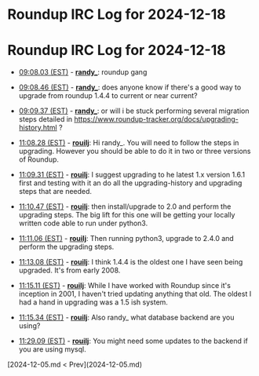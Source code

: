 # Roundup IRC Log for 2024-12-18 #
# Roundup IRC Log for 2024-12-18
* <a href="#09:08.03" id="09:08.03">09:08.03 (EST)</a> - __[randy_](https://github.com/randy_)__: roundup gang

* <a href="#09:08.46" id="09:08.46">09:08.46 (EST)</a> - __[randy_](https://github.com/randy_)__: does anyone know if there's a good way to upgrade from roundup 1.4.4 to current or near current?
* <a href="#09:09.37" id="09:09.37">09:09.37 (EST)</a> - __[randy_](https://github.com/randy_)__: or will i be stuck performing several migration steps detailed in <https://www.roundup-tracker.org/docs/upgrading-history.html> ?

* <a href="#11:08.28" id="11:08.28">11:08.28 (EST)</a> - __[rouilj](https://github.com/rouilj)__: Hi randy_. You will need to follow the steps in upgrading. However you should be able to do it in two or three versions of Roundup.

* <a href="#11:09.31" id="11:09.31">11:09.31 (EST)</a> - __[rouilj](https://github.com/rouilj)__: I suggest upgrading to he latest 1.x version 1.6.1 first and testing with it an do all the upgrading-history and upgrading steps that are needed.

* <a href="#11:10.47" id="11:10.47">11:10.47 (EST)</a> - __[rouilj](https://github.com/rouilj)__: then install/upgrade to 2.0 and perform the upgrading steps. The big lift for this one will be getting your locally written code able to run under python3.

* <a href="#11:11.06" id="11:11.06">11:11.06 (EST)</a> - __[rouilj](https://github.com/rouilj)__: Then running python3, upgrade to 2.4.0 and perform the upgrading steps.

* <a href="#11:13.08" id="11:13.08">11:13.08 (EST)</a> - __[rouilj](https://github.com/rouilj)__: I think 1.4.4 is the oldest one I have seen being upgraded. It's from early 2008.

* <a href="#11:15.11" id="11:15.11">11:15.11 (EST)</a> - __[rouilj](https://github.com/rouilj)__: While I have worked with Roundup since it's inception in 2001, I haven't tried updating anything that old. The oldest I had a hand in upgrading was a 1.5 ish system.
* <a href="#11:15.34" id="11:15.34">11:15.34 (EST)</a> - __[rouilj](https://github.com/rouilj)__: Also randy_ what database backend are you using?

* <a href="#11:29.09" id="11:29.09">11:29.09 (EST)</a> - __[rouilj](https://github.com/rouilj)__: You might need some updates to the backend if you are using mysql.

<div class="inpage-footer">
[2024-12-05.md < Prev](2024-12-05.md)
</div>
